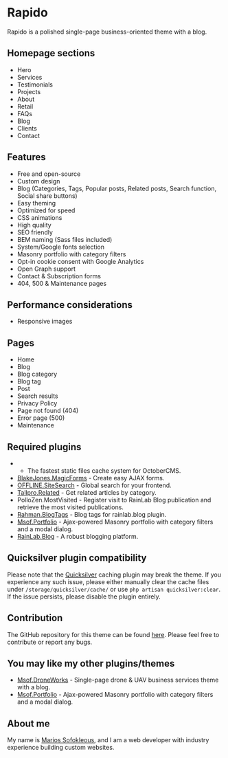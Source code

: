 Rapido
==========
Rapido is a polished single-page business-oriented theme with a blog.

## Homepage sections
* Hero
* Services
* Testimonials
* Projects
* About
* Retail
* FAQs
* Blog
* Clients
* Contact

## Features
* Free and open-source
* Custom design
* Blog (Categories, Tags, Popular posts, Related posts, Search function, Social share buttons)
* Easy theming
* Optimized for speed
* CSS animations
* High quality
* SEO friendly
* BEM naming (Sass files included)
* System/Google fonts selection
* Masonry portfolio with category filters
* Opt-in cookie consent with Google Analytics
* Open Graph support
* Contact & Subscription forms
* 404, 500 & Maintenance pages

## Performance considerations
* Responsive images

## Pages
* Home
* Blog
* Blog category
* Blog tag
* Post
* Search results
* Privacy Policy
* Page not found (404)
* Error page (500)
* Maintenance

## Required plugins
*  - The fastest static files cache system for OctoberCMS.
* [BlakeJones.MagicForms](https://octobercms.com/plugin/blakejones-magicforms) - Create easy AJAX forms.
* [OFFLINE.SiteSearch](https://octobercms.com/plugin/offline-sitesearch) - Global search for your frontend.
* [Tallpro.Related](https://octobercms.com/plugin/tallpro-related) - Get related articles by category.
* PolloZen.MostVisited - Register visit to RainLab Blog publication and retrieve the most visited publications.
* [Rahman.BlogTags](https://octobercms.com/plugin/rahman-blogtags) - Blog tags for rainlab.blog plugin.
* [Msof.Portfolio](https://octobercms.com/plugin/msof-portfolio) - Ajax-powered Masonry portfolio with category filters and a modal dialog.
* [RainLab.Blog](https://octobercms.com/plugin/rainlab-blog) - A robust blogging platform.

## Quicksilver plugin compatibility

Please note that the [Quicksilver](https://octobercms.com/plugin/bizmark-quicksilver) caching plugin may break the theme. If you experience any such issue, please either manually clear the cache files under `/storage/quicksilver/cache/` or use `php artisan quicksilver:clear`. If the issue persists, please disable the plugin entirely.

## Contribution
The GitHub repository for this theme can be found [here](https://github.com/PictureElement/rapido-theme). Please feel free to contribute or report any bugs.

## You may like my other plugins/themes
- [Msof.DroneWorks](https://octobercms.com/theme/msof-droneworks) - Single-page drone & UAV business services theme with a blog.
- [Msof.Portfolio](https://octobercms.com/plugin/msof-portfolio) - Ajax-powered Masonry portfolio with category filters and a modal dialog.

## About me
My name is [Marios Sofokleous](https://www.msof.me/), and I am a web developer with industry experience building custom websites.
